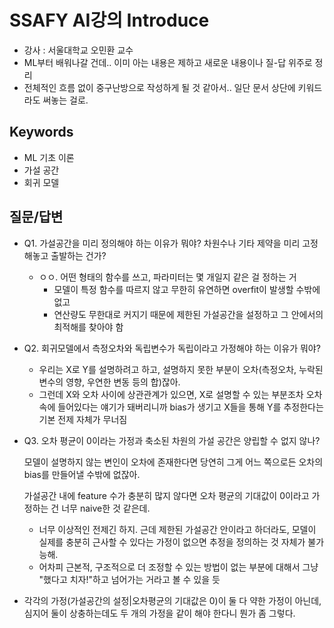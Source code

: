 # SSAFY AI강의 Introduce

- 강사 : 서울대학교 오민환 교수
- ML부터 배워나갈 건데.. 이미 아는 내용은 제하고 새로운 내용이나 질-답 위주로 정리
- 전체적인 흐름 없이 중구난방으로 작성하게 될 것 같아서.. 일단 문서 상단에 키워드라도 써놓는 걸로.



## Keywords

- ML 기초 이론
- 가설 공간
- 회귀 모델



## 질문/답변

- Q1. 가설공간을 미리 정의해야 하는 이유가 뭐야? 차원수나 기타 제약을 미리 고정해놓고 출발하는 건가?
  - ㅇㅇ. 어떤 형태의 함수를 쓰고, 파라미터는 몇 개일지 같은 걸 정하는 거
    - 모델이 특정 함수를 따르지 않고 무한히 유연하면 overfit이 발생할 수밖에 없고
    - 연산량도 무한대로 커지기 때문에 제한된 가설공간을 설정하고 그 안에서의 최적해를 찾아야 함
- Q2. 회귀모델에서 측정오차와 독립변수가 독립이라고 가정해야 하는 이유가 뭐야?
  - 우리는 X로 Y를 설명하려고 하고, 설명하지 못한 부분이 오차(측정오차, 누락된 변수의 영향, 우연한 변동 등의 합)잖아.
  - 그런데 X와 오차 사이에 상관관계가 있으면, X로 설명할 수 있는 부분조차 오차 속에 들어있다는 얘기가 돼버리니까 bias가 생기고 X들을 통해 Y를 추정한다는 기본 전제 자체가 무너짐

- Q3. 오차 평균이 0이라는 가정과 축소된 차원의 가설 공간은 양립할 수 없지 않나?

  모델이 설명하지 않는 변인이 오차에 존재한다면 당연히 그게 어느 쪽으로든 오차의 bias를 만들어낼 수밖에 없잖아.

  가설공간 내에 feature 수가 충분히 많지 않다면 오차 평균의 기대값이 0이라고 가정하는 건 너무 naive한 것 같은데.

  - 너무 이상적인 전제긴 하지. 근데 제한된 가설공간 안이라고 하더라도, 모델이 실제를 충분히 근사할 수 있다는 가정이 없으면 추정을 정의하는 것 자체가 불가능해.
  - 어차피 근본적, 구조적으로 더 조정할 수 있는 방법이 없는 부분에 대해서 그냥 "했다고 치자!"하고 넘어가는 거라고 볼 수 있을 듯

- 각각의 가정(가설공간의 설정|오차평균의 기대값은 0)이 둘 다 약한 가정이 아닌데, 심지어 둘이 상충하는데도 두 개의 가정을 같이 해야 한다니 뭔가 좀 그렇다.